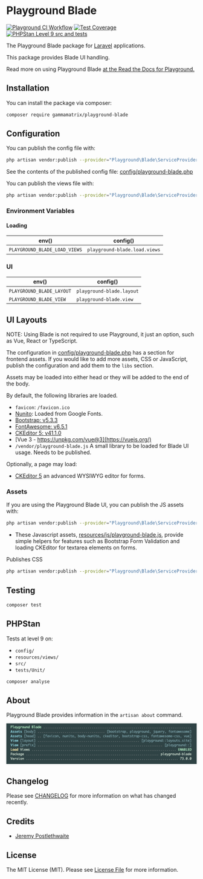 # Playground Blade

[![Playground CI Workflow](https://github.com/gammamatrix/playground-blade/actions/workflows/ci.yml/badge.svg?branch=develop)](https://raw.githubusercontent.com/gammamatrix/playground-blade/testing/develop/testdox.txt)
[![Test Coverage](https://raw.githubusercontent.com/gammamatrix/playground-blade/testing/develop/coverage.svg)](tests)
[![PHPStan Level 9 src and tests](https://img.shields.io/badge/PHPStan-level%209-brightgreen)](.github/workflows/ci.yml#L115)

The Playground Blade package for [Laravel](https://laravel.com/docs/11.x) applications.

This package provides Blade UI handling.

Read more on using Playground Blade [at the Read the Docs for Playground.](https://gammamatrix-playground.readthedocs.io/)

## Installation

You can install the package via composer:

```bash
composer require gammamatrix/playground-blade
```

## Configuration

You can publish the config file with:
```bash
php artisan vendor:publish --provider="Playground\Blade\ServiceProvider" --tag="playground-config"
```

See the contents of the published config file: [config/playground-blade.php](config/playground-blade.php)

You can publish the views file with:
```bash
php artisan vendor:publish --provider="Playground\Blade\ServiceProvider" --tag="playground-view"
```

### Environment Variables

#### Loading

| env()                         | config()                      |
|-------------------------------|-------------------------------|
| `PLAYGROUND_BLADE_LOAD_VIEWS` | `playground-blade.load.views` |

### UI

| env()                     | config()                  |
|---------------------------|---------------------------|
| `PLAYGROUND_BLADE_LAYOUT` | `playground-blade.layout` |
| `PLAYGROUND_BLADE_VIEW`   | `playground-blade.view`   |

## UI Layouts

NOTE: Using Blade is not required to use Playground, it just an option, such as Vue, React or TypeScript.

The configuration in [config/playground-blade.php](config/playground-blade.php) has a section for frontend assets. If you would like to add more assets, CSS or JavaScript, publish the configuration and add them to the `libs` section.

Assets may be loaded into either head or they will be added to the end of the body.

By default, the following libraries are loaded.

- `favicon`: `/favicon.ico`
- [Nunito](https://fonts.google.com/specimen/Nunito): Loaded from Google Fonts.
- [Bootstrap: v5.3.3](https://getbootstrap.com/docs/5.3/)
- [FontAwesome: v6.5.1](https://fontawesome.com/search?o=r&m=free)
- [CKEditor 5: v41.1.0](https://github.com/ckeditor/ckeditor5)
- [Vue 3 - https://unpkg.com/vue@3](https://vuejs.org/)
- `/vendor/playground-blade.js` A small library to be loaded for Blade UI usage. Needs to be published.

Optionally, a page may load:
- [CKEditor 5](https://ckeditor.com/ckeditor-5/) an advanced WYSIWYG editor for forms.

### Assets

If you are using the Playground Blade UI, you can publish the JS assets with:
```bash
php artisan vendor:publish --provider="Playground\Blade\ServiceProvider" --tag="playground-js"
```
- These Javascript assets, [resources/js/playground-blade.js](resources/js/playground-blade.js), provide simple helpers for features such as Bootstrap Form Validation and loading CKEditor for textarea elements on forms.

Publishes CSS
```bash
php artisan vendor:publish --provider="Playground\Blade\ServiceProvider" --tag="playground-css"
```


## Testing

```sh
composer test
```

## PHPStan

Tests at level 9 on:
- `config/`
- `resources/views/`
- `src/`
- `tests/Unit/`

```sh
composer analyse
```

## About

Playground Blade provides information in the `artisan about` command.

<img src="resources/docs/artisan-about-playground-blade.png" alt="screenshot of artisan about command with Playground Blade.">

## Changelog

Please see [CHANGELOG](CHANGELOG.md) for more information on what has changed recently.

## Credits

- [Jeremy Postlethwaite](https://github.com/gammamatrix)

## License

The MIT License (MIT). Please see [License File](LICENSE.md) for more information.
